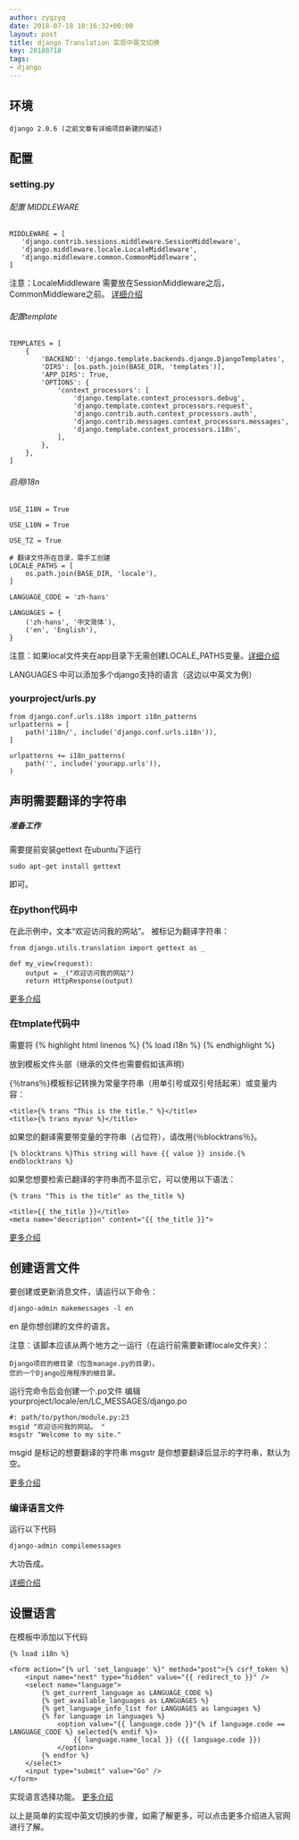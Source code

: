 ```yaml
---
author: zyqzyq
date: 2018-07-18 10:16:32+00:00
layout: post
title: django Translation 实现中英文切换
key: 20180718
tags:
- django
---
```


## 环境
    django 2.0.6 (之前文章有详细项目新建的描述)

## 配置

### setting.py

###### 配置 MIDDLEWARE
    
```
MIDDLEWARE = [
   'django.contrib.sessions.middleware.SessionMiddleware',
   'django.middleware.locale.LocaleMiddleware',
   'django.middleware.common.CommonMiddleware',
]
```

注意：LocaleMiddleware 需要放在SessionMiddleware之后，CommonMiddleware之前。
[详细介绍](https://docs.djangoproject.com/zh-hans/2.0/topics/i18n/translation/#how-django-discovers-language-preference)
###### 配置template

```
TEMPLATES = [
    {
        'BACKEND': 'django.template.backends.django.DjangoTemplates',
        'DIRS': [os.path.join(BASE_DIR, 'templates')],
        'APP_DIRS': True,
        'OPTIONS': {
            'context_processors': [
                'django.template.context_processors.debug',
                'django.template.context_processors.request',
                'django.contrib.auth.context_processors.auth',
                'django.contrib.messages.context_processors.messages',
                'django.template.context_processors.i18n',
            ],
        },
    },
]
```

###### 启用i18n


```
USE_I18N = True

USE_L10N = True

USE_TZ = True

# 翻译文件所在目录，需手工创建
LOCALE_PATHS = [
    os.path.join(BASE_DIR, 'locale'),
]

LANGUAGE_CODE = 'zh-hans'

LANGUAGES = {
    ('zh-hans', '中文简体'),
    ('en', 'English'),
}
```
注意：如果local文件夹在app目录下无需创建LOCALE_PATHS变量。[详细介绍](https://docs.djangoproject.com/zh-hans/2.0/topics/i18n/translation/#how-django-discovers-translations)

LANGUAGES 中可以添加多个django支持的语言（这边以中英文为例）

### yourproject/urls.py

```
from django.conf.urls.i18n import i18n_patterns
urlpatterns = [
    path('i18n/', include('django.conf.urls.i18n')),
]

urlpatterns += i18n_patterns(
    path('', include('yourapp.urls')),
)
```



## 声明需要翻译的字符串

##### 准备工作
需要提前安装gettext 
在ubuntu下运行

```
sudo apt-get install gettext
```
即可。

### 在python代码中

在此示例中，文本“欢迎访问我的网站”。 被标记为翻译字符串：
```
from django.utils.translation import gettext as _

def my_view(request):
    output = _("欢迎访问我的网站")
    return HttpResponse(output)
```

[更多介绍](https://docs.djangoproject.com/zh-hans/2.0/topics/i18n/translation/#internationalization-in-python-code)

### 在tmplate代码中

需要将 
{% highlight html linenos %}
    {% load i18n %}
{% endhighlight %}

 放到模板文件头部（继承的文件也需要假如该声明）

{％trans％}模板标记转换为常量字符串（用单引号或双引号括起来）或变量内容：

```
<title>{% trans "This is the title." %}</title>
<title>{% trans myvar %}</title>
```
如果您的翻译需要带变量的字符串（占位符），请改用{％blocktrans％}。

```
{% blocktrans %}This string will have {{ value }} inside.{% endblocktrans %}
```
如果您想要检索已翻译的字符串而不显示它，可以使用以下语法：

```
{% trans "This is the title" as the_title %}

<title>{{ the_title }}</title>
<meta name="description" content="{{ the_title }}">
```

[更多介绍](https://docs.djangoproject.com/zh-hans/2.0/topics/i18n/translation/#internationalization-in-template-code)

## 创建语言文件

要创建或更新消息文件，请运行以下命令：

```
django-admin makemessages -l en

```
en 是你想创建的文件的语言。

注意：该脚本应该从两个地方之一运行（在运行前需要新建locale文件夹）：

    Django项目的根目录（包含manage.py的目录）。
    您的一个Django应用程序的根目录。
    
运行完命令后会创建一个.po文件
编辑 yourproject/locale/en/LC_MESSAGES/django.po

```
#: path/to/python/module.py:23
msgid "欢迎访问我的网站。 "
msgstr "Welcome to my site."
```
msgid 是标记的想要翻译的字符串
msgstr 是你想要翻译后显示的字符串，默认为空。

[更多介绍](https://docs.djangoproject.com/zh-hans/2.0/topics/i18n/translation/#localization-how-to-create-language-files)

### 编译语言文件

运行以下代码

```
django-admin compilemessages
```
大功告成。

[详细介绍](https://docs.djangoproject.com/zh-hans/2.0/topics/i18n/translation/#compiling-message-files)

## 设置语言

在模板中添加以下代码

```
{% load i18n %}

<form action="{% url 'set_language' %}" method="post">{% csrf_token %}
    <input name="next" type="hidden" value="{{ redirect_to }}" />
    <select name="language">
        {% get_current_language as LANGUAGE_CODE %}
        {% get_available_languages as LANGUAGES %}
        {% get_language_info_list for LANGUAGES as languages %}
        {% for language in languages %}
            <option value="{{ language.code }}"{% if language.code == LANGUAGE_CODE %} selected{% endif %}>
                {{ language.name_local }} ({{ language.code }})
            </option>
        {% endfor %}
    </select>
    <input type="submit" value="Go" />
</form>
```
实现语言选择功能。
[更多介绍](https://docs.djangoproject.com/zh-hans/2.0/topics/i18n/translation/#the-set-language-redirect-view)



以上是简单的实现中英文切换的步骤，如需了解更多，可以点击更多介绍进入官网进行了解。


